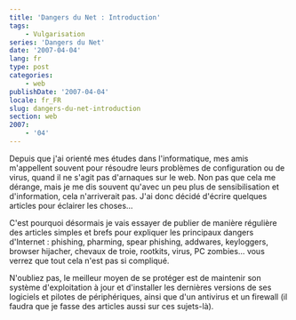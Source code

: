 ```yaml
---
title: 'Dangers du Net : Introduction'
tags:
    - Vulgarisation
series: 'Dangers du Net'
date: '2007-04-04'
lang: fr
type: post
categories:
    - web
publishDate: '2007-04-04'
locale: fr_FR
slug: dangers-du-net-introduction
section: web
2007:
    - '04'
---
```


Depuis que j'ai orienté mes études dans l'informatique, mes amis m'appellent souvent pour résoudre leurs problèmes de configuration ou de virus, quand il ne s'agit pas d'arnaques sur le web. Non pas que cela me dérange, mais je me dis souvent qu'avec un peu plus de sensibilisation et d'information, cela n'arriverait pas. J'ai donc décidé d'écrire quelques articles pour éclairer les choses…

<!--more-->

C'est pourquoi désormais je vais essayer de publier de manière régulière des articles simples et brefs pour expliquer les principaux dangers d'Internet&nbsp;: phishing, pharming, spear phishing, addwares, keyloggers, browser hijacher, chevaux de troie, rootkits, virus, PC zombies… vous verrez que tout cela n'est pas si compliqué.

N'oubliez pas, le meilleur moyen de se protéger est de maintenir son système d'exploitation à jour et d'installer les dernières versions de ses logiciels et pilotes de périphériques, ainsi que d'un antivirus et un firewall (il faudra que je fasse des articles aussi sur ces sujets-là).
